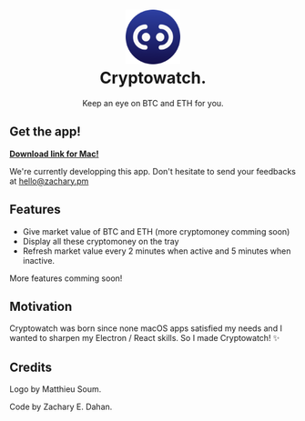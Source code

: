 <h1 align="center"><img width="96" src="resources/icon.png" /><br>Cryptowatch.</h1>

<p align="center">Keep an eye on BTC and ETH for you.</p>

## Get the app!

**[Download link for Mac!](https://github.com/TheSuperFly/cryptowatch/releases/download/v0.1.0-rc1/Cryptowatch-0.1.0-mac.zip)**

We're currently developping this app. Don't hesitate to send your feedbacks at [hello@zachary.pm](mailto:hello@zachary.pm)

## Features

- Give market value of BTC and ETH (more cryptomoney comming soon)
- Display all these cryptomoney on the tray
- Refresh market value every 2 minutes when active and 5 minutes when inactive.

More features comming soon!

## Motivation

Cryptowatch was born since none macOS apps satisfied my needs and I wanted to sharpen my Electron / React skills. So I made Cryptowatch! ✨

## Credits

Logo by Matthieu Soum.

Code by Zachary E. Dahan.